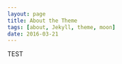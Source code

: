 ```yaml
---
layout: page
title: About the Theme
tags: [about, Jekyll, theme, moon]
date: 2016-03-21
---
```

    
TEST